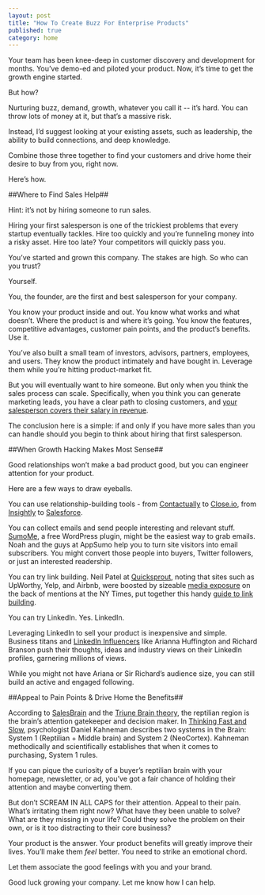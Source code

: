 ```yaml
---
layout: post
title: "How To Create Buzz For Enterprise Products"
published: true
category: home
---
```

 
Your team has been knee-deep in customer discovery and development for months. You’ve demo-ed and piloted your product. Now, it’s time to get the growth engine started. 

But how?

Nurturing buzz, demand, growth, whatever you call it -- it’s hard. You can throw lots of money at it, but that’s a massive risk. 

Instead, I’d suggest looking at your existing assets, such as leadership, the ability to build connections, and deep knowledge.

Combine those three together to find your customers and drive home their desire to buy from you, right now. 

Here’s how.

##Where to Find Sales Help##
 
Hint: it’s not by hiring someone to run sales.

Hiring your first salesperson is one of the trickiest problems that every startup eventually tackles. Hire too quickly and you’re funneling money into a risky asset. Hire too late? Your competitors will quickly pass you. 

You’ve started and grown this company. The stakes are high. So who can you trust? 

Yourself.

You, the founder, are the first and best salesperson for your company.

You know your product inside and out. You know what works and what doesn’t. Where the product is and where it’s going. You know the features, competitive advantages, customer pain points, and the product’s benefits. Use it.
 
You’ve also built a small team of investors, advisors, partners, employees, and users. They know the product intimately and have bought in. Leverage them while you’re hitting product-market fit.
 
But you will eventually want to hire someone. But only when you think the sales process can scale. Specifically, when you think you can generate marketing leads, you have a clear path to closing customers, and [your salesperson covers their salary in revenue](http://acceleprise.vc/the-right-time-what-to-look-for-in-your-first-salesperson/). 
 
The conclusion here is a simple: if and only if you have more sales than you can handle should you begin to think about hiring that first salesperson.
 
##When Growth Hacking Makes Most Sense##
 
Good relationships won’t make a bad product good, but you can engineer attention for your product. 

Here are a few ways to draw eyeballs. 
 
You can use relationship-building tools - from [Contactually](http://www.contactually.com) to [Close.io](http://close.io/), from [Insightly](https://www.insightly.com) to [Salesforce](https://www.salesforce.com). 

You can collect emails and send people interesting and relevant stuff. [SumoMe](http://sumome.com/), a free WordPress plugin, might be the easiest way to grab emails. Noah and the guys at AppSumo help you to turn site visitors into email subscribers. You might convert those people into buyers, Twitter followers, or just an interested readership.

You can try link building. Neil Patel at [Quicksprout](http://www.quicksprout.com/2015/02/02/can-you-grow-your-organic-traffic-without-generating-content/), noting that sites such as UpWorthy, Yelp, and Airbnb, were boosted by sizeable [media exposure](http://www.quicksprout.com/the-beginners-guide-to-online-marketing-chapter-11/) on the back of mentions at the NY Times, put together this handy [guide to link building](http://www.quicksprout.com/the-advanced-guide-to-link-building/).

You can try LinkedIn. Yes. LinkedIn.

Leveraging LinkedIn to sell your product is inexpensive and simple. Business titans and [LinkedIn Influencers](http://www.linkedin.com/today/post/article/20130806143440-658789-the-brilliance-of-the-linkedin-influencers-program) like Arianna Huffington and Richard Branson push their thoughts, ideas and industry views on their LinkedIn profiles, garnering millions of views.

While you might not have Ariana or Sir Richard’s audience size, you can still build an active and engaged following.
 
##Appeal to Pain Points & Drive Home the Benefits##
 
According to [SalesBrain](http://www.salesbrain.com/) and the [Triune Brain theory](https://en.wikipedia.org/wiki/Triune_brain), the reptilian region is the brain’s attention gatekeeper and decision maker. In [Thinking Fast and Slow](http://www.neurosciencemarketing.com/blog/articles/thinking-fast-slow.htm), psychologist Daniel Kahneman describes two systems in the Brain: System 1 (Reptilian + Middle brain) and System 2 (NeoCortex). Kahneman methodically and scientifically establishes that when it comes to purchasing, System 1 rules.
 
If you can pique the curiosity of a buyer’s reptilian brain with your homepage, newsletter, or ad, you’ve got a fair chance of holding their attention and maybe converting them.
 
But don’t SCREAM IN ALL CAPS for their attention. Appeal to their pain. What’s irritating them right now? What have they been unable to solve? What are they missing in your life? Could they solve the problem on their own, or is it too distracting to their core business?

Your product is the answer. Your product benefits will greatly improve their lives. You’ll make them *feel* better. You need to strike an emotional chord.

Let them associate the good feelings with you and your brand. 

Good luck growing your company. Let me know how I can help.
